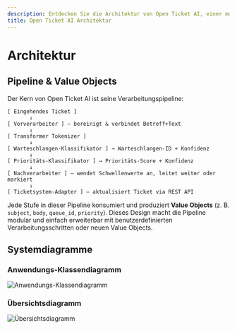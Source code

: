 ```yaml
---
description: Entdecken Sie die Architektur von Open Ticket AI, einer modularen Pipeline, die Transformer-Modelle verwendet, um Support-Tickets automatisch nach Warteschlange und Priorität zu verarbeiten und zu klassifizieren und so die Arbeitsabläufe im Helpdesk zu optimieren.
title: Open Ticket AI Architektur
---
```

# Architektur

## Pipeline & Value Objects

Der Kern von Open Ticket AI ist seine Verarbeitungspipeline:

```
[ Eingehendes Ticket ]
       ↓
[ Vorverarbeiter ] — bereinigt & verbindet Betreff+Text
       ↓
[ Transformer Tokenizer ]
       ↓
[ Warteschlangen-Klassifikator ] → Warteschlangen-ID + Konfidenz
       ↓
[ Prioritäts-Klassifikator ] → Prioritäts-Score + Konfidenz
       ↓
[ Nachverarbeiter ] — wendet Schwellenwerte an, leitet weiter oder markiert
       ↓
[ Ticketsystem-Adapter ] — aktualisiert Ticket via REST API
```

Jede Stufe in dieser Pipeline konsumiert und produziert **Value Objects** (z. B. `subject`, `body`, `queue_id`, `priority`). Dieses Design macht die Pipeline modular und einfach erweiterbar mit benutzerdefinierten Verarbeitungsschritten oder neuen Value Objects.

## Systemdiagramme

### Anwendungs-Klassendiagramm
![Anwendungs-Klassendiagramm](/images/application_class_diagram.png)

### Übersichtsdiagramm
![Übersichtsdiagramm](/images/overview.png)